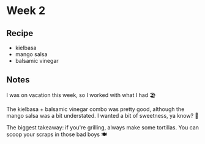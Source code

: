 # Week 2

## Recipe

- kielbasa
- mango salsa
- balsamic vinegar

## Notes

I was on vacation this week, so I worked with what I had 🏖

The kielbasa + balsamic vinegar combo was pretty good, although the mango salsa was a bit understated. I wanted a bit of sweetness, ya know? 🍬

The biggest takeaway: if you're grilling, always make some tortillas. You can scoop your scraps in those bad boys 🍽
